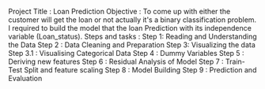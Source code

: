 Project Title : Loan Prediction
Objective :
To come up with either the customer will get the loan or not actually it's a binary classification problem. I required to build the model that the loan Prediction with its independence variable (Loan_status).
Steps and tasks :
Step 1: Reading and Understanding the Data
Step 2 : Data Cleaning and Preparation
Step 3: Visualizing the data
Step 3.1 : Visualising Categorical Data
Step 4 : Dummy Variables
Step 5 : Deriving new features
Step 6 : Residual Analysis of Model
Step 7 : Train-Test Split and feature scaling
Step 8 : Model Building
Step 9 : Prediction and Evaluation
